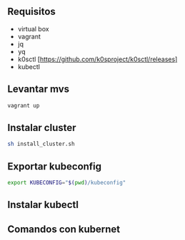 Requisitos
----------
* virtual box
* vagrant
* jq
* yq
* k0sctl [https://github.com/k0sproject/k0sctl/releases]
* kubectl

Levantar mvs
------------
```bash
vagrant up
```
Instalar cluster
-------------------------------------------
```bash
sh install_cluster.sh
```
Exportar kubeconfig
-------------------------------------------
```bash
export KUBECONFIG="$(pwd)/kubeconfig"
```
Instalar kubectl
-------------------------------------------
Comandos con kubernet
-------------------------------------------
```bash

```


